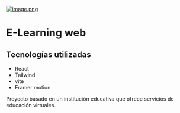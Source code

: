 [![image.png](https://i.postimg.cc/1Rj0LJZp/image.png)](https://postimg.cc/Bt21F5b6)

# E-Learning web

## Tecnologías utilizadas

* React
* Tailwind
* vite
* Framer motion

Proyecto basado en un institución educativa que ofrece servicios de educación virtuales.


















